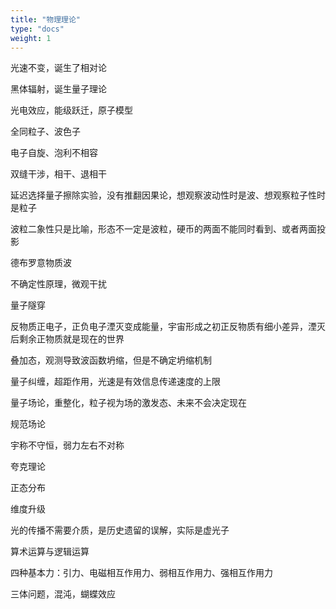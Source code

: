 ```yaml
---
title: "物理理论"
type: "docs"
weight: 1
---
```


光速不变，诞生了相对论

黑体辐射，诞生量子理论

光电效应，能级跃迁，原子模型

全同粒子、波色子

电子自旋、泡利不相容

双缝干涉，相干、退相干

延迟选择量子擦除实验，没有推翻因果论，想观察波动性时是波、想观察粒子性时是粒子

波粒二象性只是比喻，形态不一定是波粒，硬币的两面不能同时看到、或者两面投影

德布罗意物质波

不确定性原理，微观干扰

量子隧穿

反物质正电子，正负电子湮灭变成能量，宇宙形成之初正反物质有细小差异，湮灭后剩余正物质就是现在的世界

叠加态，观测导致波函数坍缩，但是不确定坍缩机制

量子纠缠，超距作用，光速是有效信息传递速度的上限

量子场论，重整化，粒子视为场的激发态、未来不会决定现在

规范场论

宇称不守恒，弱力左右不对称

夸克理论

正态分布

维度升级

光的传播不需要介质，是历史遗留的误解，实际是虚光子

算术运算与逻辑运算

四种基本力：引力、电磁相互作用力、弱相互作用力、强相互作用力

三体问题，混沌，蝴蝶效应
